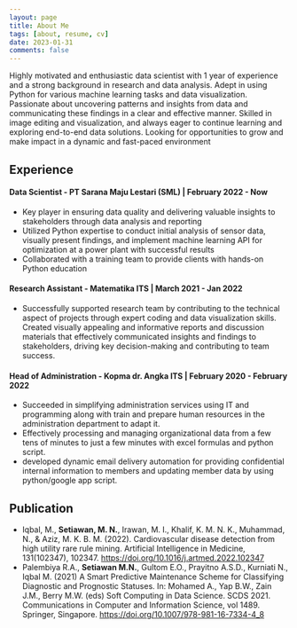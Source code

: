 ```yaml
---
layout: page
title: About Me
tags: [about, resume, cv]
date: 2023-01-31
comments: false
---
```

    
Highly motivated and enthusiastic data scientist with 1 year of experience and a strong background in research and data analysis. Adept in using Python for various machine learning tasks and data visualization. Passionate about uncovering patterns and insights from data and communicating these findings in a clear and effective manner. Skilled in image editing and visualization, and always eager to continue learning and exploring end-to-end data solutions. Looking for opportunities to grow and make impact in a dynamic and fast-paced environment


## Experience  

#### Data Scientist - PT Sarana Maju Lestari (SML) | February 2022 - Now  
* Key player in ensuring data quality and delivering valuable insights to stakeholders through data analysis and reporting
* Utilized Python expertise to conduct initial analysis of sensor data, visually present findings, and implement machine learning API for optimization at a power plant with successful results
* Collaborated with a training team to provide clients with hands-on Python education
 
#### Research Assistant - Matematika ITS | March 2021 - Jan 2022  
* Successfully supported research team by contributing to the technical aspect of projects through expert coding and data visualization skills. Created visually appealing and informative reports and discussion materials that effectively communicated insights and findings to stakeholders, driving key decision-making and contributing to team success.
 
#### Head of Administration - Kopma dr. Angka ITS | February 2020 - February 2022  
* Succeeded in simplifying administration services using IT and programming along with train and prepare human resources in the administration department to adapt it.
* Effectively processing and managing organizational data from a few tens of minutes to just a few minutes with excel formulas and python script.
* developed dynamic email delivery automation for providing confidential internal information to members and updating member data by using python/google app script.


## Publication  
* Iqbal, M., **Setiawan, M. N.**, Irawan, M. I., Khalif, K. M. N. K., Muhammad, N., & Aziz, M. K. B. M. (2022). Cardiovascular disease detection from high utility rare rule mining. Artificial Intelligence in Medicine, 131(102347), 102347. https://doi.org/10.1016/j.artmed.2022.102347  
* Palembiya R.A., **Setiawan M.N.**, Gultom E.O., Prayitno A.S.D., Kurniati N., Iqbal M. (2021) A Smart Predictive Maintenance Scheme for Classifying Diagnostic and Prognostic Statuses. In: Mohamed A., Yap B.W., Zain J.M., Berry M.W. (eds) Soft Computing in Data Science. SCDS 2021. Communications in Computer and Information Science, vol 1489. Springer, Singapore. https://doi.org/10.1007/978-981-16-7334-4_8  